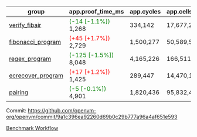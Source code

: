 | group | app.proof_time_ms | app.cycles | app.cells_used | leaf.proof_time_ms | leaf.cycles | leaf.cells_used |
| -- | -- | -- | -- | -- | -- | -- |
| [verify_fibair](https://github.com/openvm-org/openvm/blob/benchmark-results/benchmarks-pr/1255/verify_fibair-9a1c396ea92260d69b0c29b777a96a4af651e593.md) |<span style='color: green'>(-14 [-1.1%])</span> 1,268 |  334,142 |  17,677,298 |- | - | - |
| [fibonacci_program](https://github.com/openvm-org/openvm/blob/benchmark-results/benchmarks-pr/1255/fibonacci-9a1c396ea92260d69b0c29b777a96a4af651e593.md) |<span style='color: red'>(+45 [+1.7%])</span> 2,729 |  1,500,277 |  50,589,503 |- | - | - |
| [regex_program](https://github.com/openvm-org/openvm/blob/benchmark-results/benchmarks-pr/1255/regex-9a1c396ea92260d69b0c29b777a96a4af651e593.md) |<span style='color: green'>(-125 [-1.5%])</span> 8,048 |  4,165,226 |  166,511,152 |- | - | - |
| [ecrecover_program](https://github.com/openvm-org/openvm/blob/benchmark-results/benchmarks-pr/1255/ecrecover-9a1c396ea92260d69b0c29b777a96a4af651e593.md) |<span style='color: red'>(+17 [+1.2%])</span> 1,425 |  289,447 |  14,470,186 |- | - | - |
| [pairing](https://github.com/openvm-org/openvm/blob/benchmark-results/benchmarks-pr/1255/pairing-9a1c396ea92260d69b0c29b777a96a4af651e593.md) |<span style='color: green'>(-5 [-0.1%])</span> 4,901 |  1,820,436 |  95,832,407 |- | - | - |


Commit: https://github.com/openvm-org/openvm/commit/9a1c396ea92260d69b0c29b777a96a4af651e593

[Benchmark Workflow](https://github.com/openvm-org/openvm/actions/runs/14273796659)
